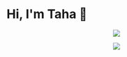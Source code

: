 # Hi, I'm Taha 🎲

<p align="center">
<img src="https://github-readme-stats.vercel.app/api?username=Tahahaha7&show_icons=true&theme=graywhite&bg_color=50,43cea2,185a9d&title_color=fff&text_color=fff&hide=contribs,issues" />
</p>
<p align="center">
<!--<img src="https://github-readme-stats.vercel.app/api/top-langs/?username=Tahahaha7&theme=graywhite&hide=python&layout=compact" />-->
</p>

<p align="center">
<img src="https://en405x9e9d2to88.m.pipedream.net" />
</p>
<!--e96443,904e95 eecda3,ef629f 43cea2,185a9d -->
